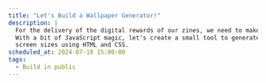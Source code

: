 ```yaml
---
title: "Let's Build a Wallpaper Generator!"
description: |
  For the delivery of the digital rewards of our zines, we need to make *a lot* of wallpapers!
  With a bit of JavaScript magic, let's create a small tool to generate wallpapers for different 
  screen sizes using HTML and CSS.
scheduled_at: 2024-07-18 15:00:00
tags:
  - Build in public
---
```

